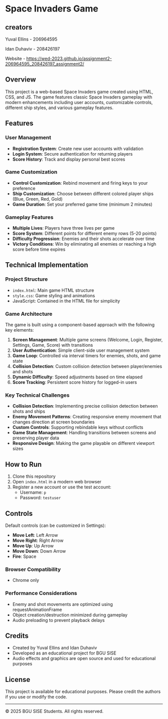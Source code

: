 # Space Invaders Game
## creators
Yuval Ellins - 206964595 

Idan Duhaviv - 208426197

Website -  https://wed-2023.github.io/assignment2-206964595_208426197_assignment2/




## Overview

This project is a web-based Space Invaders game created using HTML, CSS, and JS. The game features classic Space Invaders gameplay with modern enhancements including user accounts, customizable controls, different ship styles, and various gameplay features.

## Features

### User Management
- **Registration System**: Create new user accounts with validation
- **Login System**: Secure authentication for returning players
- **Score History**: Track and display personal best scores

### Game Customization
- **Control Customization**: Rebind movement and firing keys to your preference
- **Ship Customization**: Choose between different colored player ships (Blue, Green, Red, Gold)
- **Game Duration**: Set your preferred game time (minimum 2 minutes)

### Gameplay Features
- **Multiple Lives**: Players have three lives per game
- **Score System**: Different points for different enemy rows (5-20 points)
- **Difficulty Progression**: Enemies and their shots accelerate over time
- **Victory Conditions**: Win by eliminating all enemies or reaching a high score before time expires

## Technical Implementation

### Project Structure
- `index.html`: Main game HTML structure
- `style.css`: Game styling and animations
- JavaScript: Contained in the HTML file for simplicity

### Game Architecture
The game is built using a component-based approach with the following key elements:

1. **Screen Management**: Multiple game screens (Welcome, Login, Register, Settings, Game, Score) with transitions
2. **User Authentication**: Simple client-side user management system
3. **Game Loop**: Controlled via interval timers for enemies, shots, and game state
4. **Collision Detection**: Custom collision detection between player/enemies and shots
5. **Dynamic Difficulty**: Speed adjustments based on time elapsed
6. **Score Tracking**: Persistent score history for logged-in users

### Key Technical Challenges
- **Collision Detection**: Implementing precise collision detection between shots and ships
- **Enemy Movement Patterns**: Creating responsive enemy movement that changes direction at screen boundaries
- **Custom Controls**: Supporting rebindable keys without conflicts
- **Game State Management**: Handling transitions between screens and preserving player data
- **Responsive Design**: Making the game playable on different viewport sizes

## How to Run

1. Clone this repository
2. Open `index.html` in a modern web browser
3. Register a new account or use the test account:
   - Username: `p`
   - Password: `testuser`


## Controls

Default controls (can be customized in Settings):
- **Move Left**: Left Arrow
- **Move Right**: Right Arrow
- **Move Up**: Up Arrow
- **Move Down**: Down Arrow
- **Fire**: Space


### Browser Compatibility
- Chrome only

### Performance Considerations
- Enemy and shot movements are optimized using requestAnimationFrame
- Object creation/destruction minimized during gameplay
- Audio preloading to prevent playback delays

## Credits
- Created by Yuval Ellins and Idan Duhaviv
- Developed as an educational project for BGU SISE
- Audio effects and graphics are open source and used for educational purposes

## License
This project is available for educational purposes. Please credit the authors if you use or modify the code.

---

© 2025 BGU SISE Students. All rights reserved.
